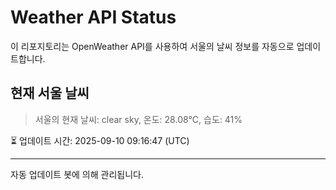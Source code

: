
# Weather API Status

이 리포지토리는 OpenWeather API를 사용하여 서울의 날씨 정보를 자동으로 업데이트합니다.

## 현재 서울 날씨
> 서울의 현재 날씨: clear sky, 온도: 28.08°C, 습도: 41%

⏳ 업데이트 시간: 2025-09-10 09:16:47 (UTC)

---
자동 업데이트 봇에 의해 관리됩니다.
